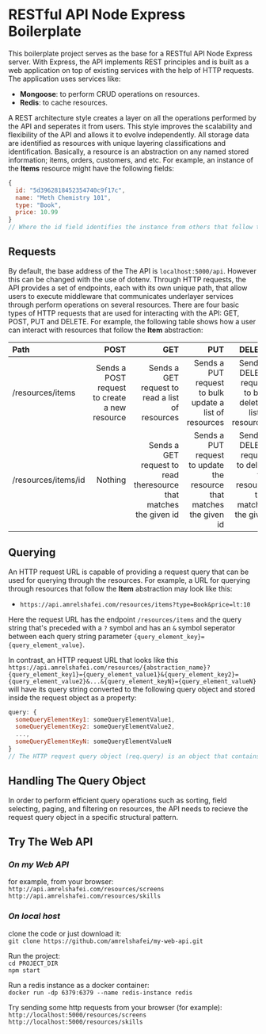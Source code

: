 # **RESTful API Node Express Boilerplate**

This boilerplate project serves as the base for a RESTful API Node Express server. With Express, the API implements REST principles and is built as a web application on top of existing services with the help of HTTP requests. The application uses services like: 
- **Mongoose**: to perform CRUD operations on resources.
- **Redis**: to cache resources.

A REST architecture style creates a layer on all the operations performed by the API and seperates it from users. This style improves the scalability and flexibility of the API and allows it to evolve independently. All storage data are identified as resources with unique layering classifications and identification. Basically, a resource is an abstraction on any named stored information; items, orders, customers, and etc. For example, an instance of the **Items** resource might have the following fields:  
```javascript
{
  id: "5d3962818452354740c9f17c", 
  name: "Meth Chemistry 101",
  type: "Book",
  price: 10.99
}
// Where the id field identifies the instance from others that follow the Items resource abstraction.
```

## **Requests**

By default, the base address of the The API is `localhost:5000/api`. However this can be changed with the use of dotenv. Through HTTP requests, the API provides a set of endpoints, each with its own unique path, that allow users to execute middleware that communicates underlayer services through perform operations on several resources. There are four basic types of HTTP requests that are used for interacting with the API: GET, POST, PUT and DELETE. For example, the following table shows how a user can interact with resources that follow the **Item** abstraction:

| Path | POST | GET | PUT | DELETE |
| :--- | ---: | ---: | ---: | ---: |
| /resources/items | Sends a POST request to create a new resource | Sends a GET request to read a list of resources | Sends a PUT request to bulk update a list of resources | Sends a DELETE request to bulk delete a list of resources |
| /resources/items/id | Nothing | Sends a GET request to read theresource that matches the given id | Sends a PUT request to update the resource that matches the given id | Sends a DELETE request to delete the resource that matches the given id |

## **Querying**

An HTTP request URL is capable of providing a request query that can be used for querying through the resources. For example, a URL for querying through resources that follow the **Item** abstraction may look like this:  
- `https://api.amrelshafei.com/resources/items?type=Book&price=lt:10`

Here the request URL has the endpoint `/resources/items` and the query string that's preceded with a `?` symbol and has an `&` symbol seperator between each query string parameter `{query_element_key}={query_element_value}`.

In contrast, an HTTP request URL that looks like this `https://api.amrelshafei.com/resources/{abstraction_name}?{query_element_key1}={query_element_value1}&{query_element_key2}={query_element_value2}&...&{query_element_keyN}={query_element_valueN}` will have its query string converted to the following query object and stored inside the request object as a property:
```javascript
query: {
  someQueryElementKey1: someQueryElementValue1,
  someQueryElementKey2: someQueryElementValue2, 
  ...,
  someQueryElementKeyN: someQueryElementValueN
}
// The HTTP request query object (req.query) is an object that contains properties mapped from the request URL query string parameters.
```

## **Handling The Query Object**

In order to perform efficient query operations such as sorting, field selecting, paging, and filtering on resources, the API needs to recieve the request query object in a specific structural pattern.

## **Try The Web API**

### ***On my Web API***
for example, from your browser:  
`http://api.amrelshafei.com/resources/screens`  
`http://api.amrelshafei.com/resources/skills`

### ***On local host***

clone the code or just download it:  
`git clone https://github.com/amrelshafei/my-web-api.git`  

Run the project:  
`cd PROJECT_DIR`  
`npm start`  

Run a redis instance as a docker container:  
`docker run -dp 6379:6379 --name redis-instance redis`

Try sending some http requests from your browser (for example):  
`http://localhost:5000/resources/screens`  
`http://localhost:5000/resources/skills`
